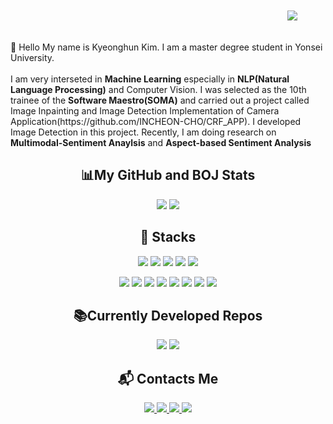 <p align="right">
<img src="https://hits.seeyoufarm.com/api/count/incr/badge.svg?url=https%3A%2F%2Fgithub.com%2Fkimkyeonghun&count_bg=%2379C83D&title_bg=%23555555&icon=&icon_color=%23E7E7E7&title=hits&edge_flat=false" style="height: auto; margin-left : 25px; margin-right: 25px; padding: 20px;"/>
</p>
👋 Hello My name is Kyeonghun Kim. I am a master degree student in Yonsei University.<br><br>
I am very interseted in <b>Machine Learning</b> especially in <b>NLP(Natural Language Processing)</b> and Computer Vision. I was selected as the 10th trainee of the <b>Software Maestro(SOMA)</b> and carried out a project called Image Inpainting and Image Detection Implementation of Camera Application(https://github.com/INCHEON-CHO/CRF_APP). I developed Image Detection in this project. Recently, I am doing research on <b>Multimodal-Sentiment Anaylsis</b> and <b>Aspect-based Sentiment Analysis</b>
<center><h2>&#128202;My GitHub and BOJ Stats</h2></center>
<p align="center">
  <img src="https://github-readme-stats.vercel.app/api?username=kimkyeonghun&hide=prs,issues&count_private=true&show_icons=true&theme=synthwave">
  <img src="http://mazassumnida.wtf/api/v2/generate_badge?boj=kkh115505">
</p>
<center><h2>&#128295; Stacks </h2></center>
<p align="center">
<img src="http://img.shields.io/badge/Python-3766AB?style=flat-square&logo=Python&logoColor=white">
<img src="http://img.shields.io/badge/Scala-F1E8E8?style=flat-square&logo=scala&logoColor=FF0000">
<img src="http://img.shields.io/badge/C++-00599C?style=flat-square&logo=C%2B%2B&logoColor=white">
<img src="http://img.shields.io/badge/Tensorflow-FAF9F9?style=flat-square&logo=tensorflow&logoColor=FF8E00">
<img src="http://img.shields.io/badge/Pytorch-FAF9F9?style=flat-square&logo=pytorch&logoColor=FF8E00">
</p>
<p align="center">
<img src="http://img.shields.io/badge/Kafka-white?style=flat-square&logo=Apache%20kafka&logoColor=black">
<img src="http://img.shields.io/badge/Redis-E2D7D3?style=flat-square&logo=redis&logoColor=FF0000">
<img src="http://img.shields.io/badge/MySQL-E6B91E?style=flat-square&logo=mysql&logoColor=black">
<img src="http://img.shields.io/badge/GCP-333664?style=flat-square&logo=Google Cloud&logoColor=white">
<img src="http://img.shields.io/badge/Django-092E20?style=flat-square&logo=django&logoColor=white">
<img src="http://img.shields.io/badge/Selenium-3DDC84?style=flat-square&logo=selenium&logoColor=white">
<img src="http://img.shields.io/badge/Linux-007396?style=flat-square&logo=linux&logoColor=white">
<img src="http://img.shields.io/badge/Git-FFFFFF?style=flat-square&logo=git&logoColor=orange">
</p>
<center><h2>&#128218;Currently Developed Repos</h2></center>
<div align="center">
<img src="https://github-readme-stats.vercel.app/api/pin/?username=kimkyeonghun&repo=MSA">
<img src="https://github-readme-stats.vercel.app/api/pin/?username=JuYeon28&repo=RS-OtterTune">
</div>
<!--
[![Top Langs](https://github-readme-stats.vercel.app/api/top-langs/?username=kimkyeonghun&hide=Jupyter%20Notebook)](https://github.com/anuraghazra/github-readme-stats)
-->
<center><h2>&#128236; Contacts Me</h2></center>
<p align="center">
<a href="https://codedrive.tistory.com/">
<img src="http://img.shields.io/badge/-Tech%20blog-black?style=flat-square&logo=github&link=https://codedrive.tistory.com/">
</a>
<a href="mailto:kkh115505@gmail.com">
<img src="http://img.shields.io/badge/Gmail-red?style=flat-square&logo=Gmail&logoColor=white&link=mailto:kkh115505@gmail.com">
</a>
<a href="https://www.facebook.com/kkh115505">
<img src="http://img.shields.io/badge/Facebook-blue?style=flat-square&logo=Facebook&logoColor=white&link=www.facebook.com/kkh115505">
</a>
<a href="https://www.instagram.com/hun_dred100/">
<img src="http://img.shields.io/badge/Insta-ff69b4?style=flat-square&logo=Instagram&logoColor=white&link=https://www.instagram.com/hun_dred100/">
</a>
</p>

